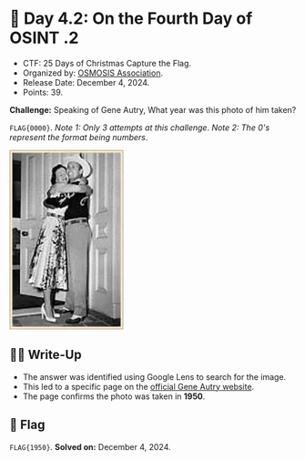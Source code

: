 # 📖 Day 4.2: On the Fourth Day of OSINT .2

- CTF: 25 Days of Christmas Capture the Flag.
- Organized by: [OSMOSIS Association](https://osmosisinstitute.org/).
- Release Date: December 4, 2024.
- Points: 39.

**Challenge:** Speaking of Gene Autry, What year was this photo of him taken?

`FLAG{0000}`. *Note 1: Only 3 attempts at this challenge*. *Note 2: The 0's represent the format being numbers*.

<img src="ina_hug.jpg" width="200">

## ✍🏻 Write-Up

- The answer was identified using Google Lens to search for the image.
- This led to a specific page on the [official Gene Autry website](https://www.geneautry.com/geneautry/geneautry_inaautry.php).
- The page confirms the photo was taken in **1950**.

## 🏁 Flag

`FLAG{1950}`. **Solved on:** December 4, 2024.